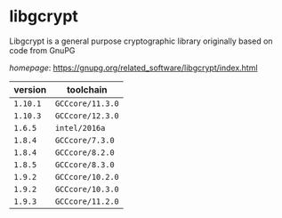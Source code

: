 # libgcrypt

Libgcrypt is a general purpose cryptographic library originally based on code from GnuPG

*homepage*: <https://gnupg.org/related_software/libgcrypt/index.html>

version | toolchain
--------|----------
``1.10.1`` | ``GCCcore/11.3.0``
``1.10.3`` | ``GCCcore/12.3.0``
``1.6.5`` | ``intel/2016a``
``1.8.4`` | ``GCCcore/7.3.0``
``1.8.4`` | ``GCCcore/8.2.0``
``1.8.5`` | ``GCCcore/8.3.0``
``1.9.2`` | ``GCCcore/10.2.0``
``1.9.2`` | ``GCCcore/10.3.0``
``1.9.3`` | ``GCCcore/11.2.0``
